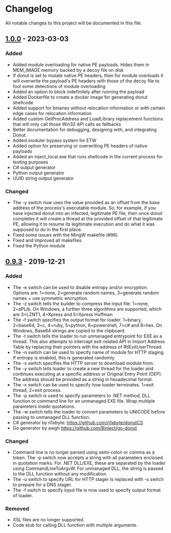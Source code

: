 # Changelog
All notable changes to this project will be documented in this file.

## [1.0.0] - 2023-03-03

### Added

* Added module overloading for native PE payloads. Hides them in MEM_IMAGE memory backed by a decoy file on disk
* If donut is set to mutate native PE headers, then for module overloads it will overwrite the payload's PE headers with those of the decoy file to fool some detections of module overloading
* Added an option to block indefinitely after running the payload
* Added Dockerfile to create a docker image for generating donut shellcode
* Added support for binaries without relocation information or with certain edge cases for relocation information
* Added custom GetProcAddress and LoadLibrary replacement functions that will only call those Win32 API calls as fallbacks
* Better documentation for debugging, designing with, and integrating Donut.
* Added moduler bypass system for ETW
* Added option for preserving or overwriting PE headers of native payloads
* Added an inject_local.exe that runs shellcode in the current process for testing purposes
* C# output generator
* Python output generator
* UUID string output generator

### Changed

* The -y switch now uses the value provided as an offset from the base address of the process's executable module. So, for example, if you have injected donut into an infected, legitimate PE file, then once donut completes it will create a thread at the provided offset of that legitimate PE, allowing it to resume its legitimate execution and do what it was supposed to do in the first place.
* Fixed some issues with the MingW makefile (#96)
* Fixed and improved all makefiles
* Fixed the Python module

## [0.9.3] - 2019-12-21

### Added

* The -e switch can be used to disable entropy and/or encryption. Options are: 1=none, 2=generate random names, 3=generate random names + use symmetric encryption.
* The -z switch tells the builder to compress the input file. 1=none, 2=aPLib. On Windows, a further three algorithms are supported, which are 3=LZNT1, 4=Xpress and 5=Xpress Huffman.
* The -f switch specifies the output format for loader. 1=binary, 2=base64, 3=c, 4=ruby, 5=python, 6=powershell, 7=c# and 8=hex. On Windows, Base64 strings are copied to the clipboard.
* The -t switch tells the loader to run unmanaged entrypoint for EXE as a thread. This also attempts to intercept exit-related API in Import Address Table by replacing their pointers with the address of RtlExitUserThread.
* The -n switch can be used to specify name of module for HTTP staging. If entropy is enabled, this is generated randomly.
* The -s switch specifies the HTTP server to download module from.
* The -y switch tells loader to create a new thread for the loader and continues executing at a specific address or Original Entry Point (OEP). The address should be provided as a string in hexadecimal format.
* The -x switch can be used to specify how loader terminates. 1=exit thread, 2=exit process.
* The -p switch is used to specify parameters to .NET method, DLL function or command line for an unmanaged EXE file. Wrap multiple parameters inside quotations.
* The -w switch tells the loader to convert parameters to UNICODE before passing to unmanaged DLL function.
* C# generator by n1xbyte: https://github.com/n1xbyte/donutCS
* Go generator by awgh https://github.com/Binject/go-donut

### Changed

* Command line is no longer parsed using semi-colon or comma as a token. The -p switch now accepts a string with all parameters enclosed in quotation marks. For .NET DLL/EXE, these are separated by the loader using CommandLineToArgvW. For unmanaged DLL, the string is passed to the DLL function without any modification.
* The -u switch to specify URL for HTTP stager is replaced with -s switch to prepare for a DNS stager.
* The -f switch to specify input file is now used to specify output format of loader.

### Removed

* XSL files are no longer supported.
* Code stub for calling DLL function with multiple arguments.

[1.0.0]: https://github.com/MEhrn00/donut/compare/v0.9.3...v1.0.0
[0.9.3]: https://github.com/MEhrn00/donut/releases/tag/v0.9.3
